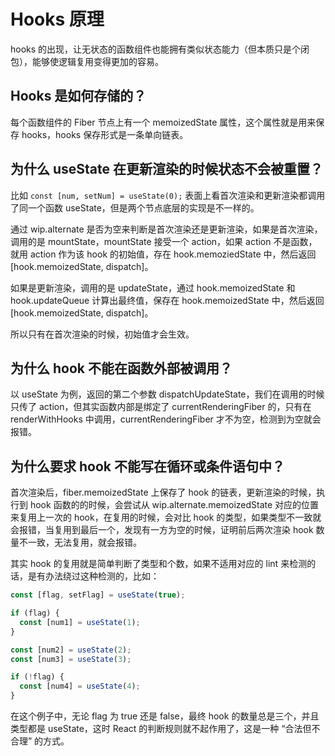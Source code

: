 # Hooks 原理

hooks 的出现，让无状态的函数组件也能拥有类似状态能力（但本质只是个闭包），能够使逻辑复用变得更加的容易。

## Hooks 是如何存储的？

每个函数组件的 Fiber 节点上有一个 memoizedState 属性，这个属性就是用来保存 hooks，hooks 保存形式是一条单向链表。

## 为什么 useState 在更新渲染的时候状态不会被重置？

比如 `const [num, setNum] = useState(0);` 表面上看首次渲染和更新渲染都调用了同一个函数 useState，但是两个节点底层的实现是不一样的。

通过 wip.alternate 是否为空来判断是首次渲染还是更新渲染，如果是首次渲染，调用的是 mountState，mountState 接受一个 action，如果 action 不是函数，就用 action 作为该 hook 的初始值，存在 hook.memoziedState 中，然后返回 [hook.memoizedState, dispatch]。

如果是更新渲染，调用的是 updateState，通过 hook.memoizedState 和 hook.updateQueue 计算出最终值，保存在 hook.memoizedState 中，然后返回 [hook.memoizedState, dispatch]。

所以只有在首次渲染的时候，初始值才会生效。

## 为什么 hook 不能在函数外部被调用？

以 useState 为例，返回的第二个参数 dispatchUpdateState，我们在调用的时候只传了 action，但其实函数内部是绑定了 currentRenderingFiber 的，只有在 renderWithHooks 中调用，currentRenderingFiber 才不为空，检测到为空就会报错。

## 为什么要求 hook 不能写在循环或条件语句中？

首次渲染后，fiber.memoizedState 上保存了 hook 的链表，更新渲染的时候，执行到 hook 函数的的时候，会尝试从 wip.alternate.memoizedState 对应的位置来复用上一次的 hook，在复用的时候，会对比 hook 的类型，如果类型不一致就会报错，当复用到最后一个，发现有一方为空的时候，证明前后两次渲染 hook 数量不一致，无法复用，就会报错。

其实 hook 的复用就是简单判断了类型和个数，如果不适用对应的 lint 来检测的话，是有办法绕过这种检测的，比如：

```js
const [flag, setFlag] = useState(true);

if (flag) {
  const [num1] = useState(1);
}

const [num2] = useState(2);
const [num3] = useState(3);

if (!flag) {
  const [num4] = useState(4);
}
```

在这个例子中，无论 flag 为 true 还是 false，最终 hook 的数量总是三个，并且类型都是 useState，这时 React 的判断规则就不起作用了，这是一种 “合法但不合理” 的方式。
